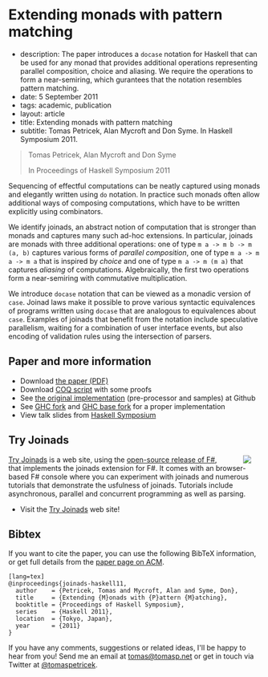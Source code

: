 # Extending monads with pattern matching

 - description:  The paper introduces a `docase` notation for Haskell that can be used for any monad that
    provides additional operations representing parallel composition, choice and aliasing. We require the
    operations to form a near-semiring, which gurantees that the notation resembles pattern matching.
 - date: 5 September 2011
 - tags: academic, publication
 - layout: article
 - title: Extending monads with pattern matching
 - subtitle: Tomas Petricek, Alan Mycroft and Don Syme. In Haskell Symposium 2011.


> Tomas Petricek, Alan Mycroft and Don Syme
>
> In Proceedings of Haskell Symposium 2011

Sequencing of effectful computations can be neatly captured using monads and elegantly written using
`do` notation. In practice such monads often allow additional ways of composing computations,
which have to be written explicitly using combinators.

We identify joinads, an abstract notion of computation that is stronger than monads and captures
many such ad-hoc extensions. In particular, joinads are monads with three additional operations:
one of type `m a -> m b -> m (a, b)` captures various forms of <em>parallel composition</em>,
one of type `m a -> m a -> m a` that is inspired by <em>choice</em> and one of type `m a -> m (m a)`
that captures <em>aliasing</em> of computations. Algebraically, the first two operations form a
near-semiring with commutative multiplication.

We introduce `docase` notation that can be viewed as a monadic version of `case`. Joinad laws
make it possible to prove various syntactic equivalences of programs written using `docase`
that are analogous to equivalences about `case`. Examples of joinads that benefit from the notation
include speculative parallelism, waiting for a combination of user interface events, but also
encoding of validation rules using the intersection of parsers.

## Paper and more information

 - Download [the paper (PDF)](docase.pdf)
 - Download [COQ script](docase.v) with some proofs
 - See [the original implementation](http://github.com/tpetricek/Haskell.Joinads) (pre-processor and samples) at Github
 - See [GHC fork](https://github.com/tpetricek/Haskell.Extensions) and [GHC base fork](https://github.com/tpetricek/Haskell.Extensions.Base) for a proper implementation
 - View talk slides from [Haskell Symposium](haskell-symposium.pdf)

## Try Joinads

<img src="tryjoinads.png" style="float:right;margin:0px 20px 0px 30px" />

[Try Joinads](http://tryjoinads.org) is a web site, using the
[open-source release of F#](https://github.com/fsharp/fsharp), that implements
the joinads extension for F#. It comes with an browser-based F# console where you can experiment with
joinads and numerous tutorials that demonstrate the usfulness of joinads. Tutorials include
asynchronous, parallel and concurrent programming as well as parsing.

 - Visit the [Try Joinads](http://tryjoinads.org) web site!

## <a id="cite">Bibtex</a>
If you want to cite the paper, you can use the following BibTeX information, or
get full details from the [paper page on ACM](http://dl.acm.org/citation.cfm?id=2034675.2034677&coll=DL&dl=GUIDE&CFID=375487526&CFTOKEN=86636259).

    [lang=tex]
    @inproceedings{joinads-haskell11,
      author    = {Petricek, Tomas and Mycroft, Alan and Syme, Don},
      title     = {Extending {M}onads with {P}attern {M}atching},
      booktitle = {Proceedings of Haskell Symposium},
      series    = {Haskell 2011},
      location  = {Tokyo, Japan},
      year      = {2011}
    }

If you have any comments, suggestions or related ideas, I'll be happy to
hear from you! Send me an email at [tomas@tomasp.net](mailto:tomas@tomasp.net)
or get in touch via Twitter at [@tomaspetricek](http://twitter.com/tomaspetricek).
